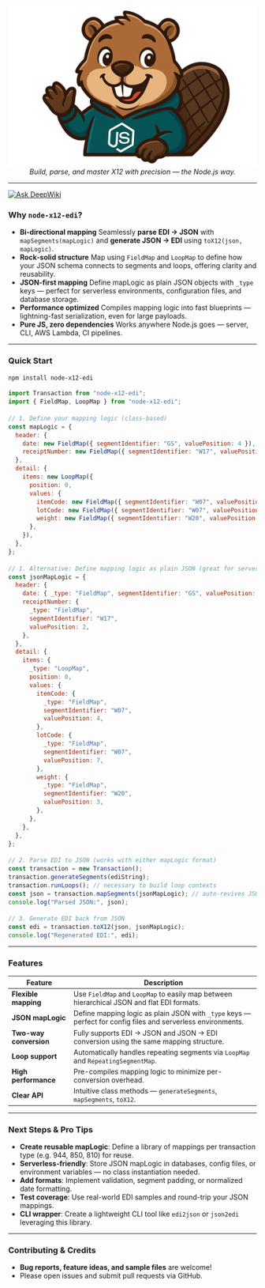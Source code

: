 <p align="center">
  <img src="logo.png" alt="node-x12-edi Logo" />
  <br/>
  <em>Build, parse, and master X12 with precision — the Node.js way.</em>
</p>

<hr>

[![Ask DeepWiki](https://deepwiki.com/badge.svg)](https://deepwiki.com/mvogttech/node-x12-edi)

### Why `node‑x12‑edi`?

- **Bi‑directional mapping**
  Seamlessly **parse EDI → JSON** with `mapSegments(mapLogic)` and **generate JSON → EDI** using `toX12(json, mapLogic)`.
- **Rock‑solid structure**
  Map using `FieldMap` and `LoopMap` to define how your JSON schema connects to segments and loops, offering clarity and reusability.
- **JSON-first mapping**
  Define mapLogic as plain JSON objects with `_type` keys — perfect for serverless environments, configuration files, and database storage.
- **Performance optimized**
  Compiles mapping logic into fast blueprints — lightning-fast serialization, even for large payloads.
- **Pure JS, zero dependencies**
  Works anywhere Node.js goes — server, CLI, AWS Lambda, CI pipelines.

---

### Quick Start

```bash
npm install node‑x12‑edi
```

```js
import Transaction from "node‑x12‑edi";
import { FieldMap, LoopMap } from "node‑x12‑edi";

// 1. Define your mapping logic (class-based)
const mapLogic = {
  header: {
    date: new FieldMap({ segmentIdentifier: "GS", valuePosition: 4 }),
    receiptNumber: new FieldMap({ segmentIdentifier: "W17", valuePosition: 2 }),
  },
  detail: {
    items: new LoopMap({
      position: 0,
      values: {
        itemCode: new FieldMap({ segmentIdentifier: "W07", valuePosition: 4 }),
        lotCode: new FieldMap({ segmentIdentifier: "W07", valuePosition: 7 }),
        weight: new FieldMap({ segmentIdentifier: "W20", valuePosition: 3 }),
      },
    }),
  },
};

// 1. Alternative: Define mapping logic as plain JSON (great for serverless!)
const jsonMapLogic = {
  header: {
    date: { _type: "FieldMap", segmentIdentifier: "GS", valuePosition: 4 },
    receiptNumber: {
      _type: "FieldMap",
      segmentIdentifier: "W17",
      valuePosition: 2,
    },
  },
  detail: {
    items: {
      _type: "LoopMap",
      position: 0,
      values: {
        itemCode: {
          _type: "FieldMap",
          segmentIdentifier: "W07",
          valuePosition: 4,
        },
        lotCode: {
          _type: "FieldMap",
          segmentIdentifier: "W07",
          valuePosition: 7,
        },
        weight: {
          _type: "FieldMap",
          segmentIdentifier: "W20",
          valuePosition: 3,
        },
      },
    },
  },
};

// 2. Parse EDI to JSON (works with either mapLogic format)
const transaction = new Transaction();
transaction.generateSegments(ediString);
transaction.runLoops(); // necessary to build loop contexts
const json = transaction.mapSegments(jsonMapLogic); // auto-revives JSON to classes
console.log("Parsed JSON:", json);

// 3. Generate EDI back from JSON
const edi = transaction.toX12(json, jsonMapLogic);
console.log("Regenerated EDI:", edi);
```

---

### Features

| Feature                | Description                                                                                                  |
| ---------------------- | ------------------------------------------------------------------------------------------------------------ |
| **Flexible mapping**   | Use `FieldMap` and `LoopMap` to easily map between hierarchical JSON and flat EDI formats.                   |
| **JSON mapLogic**      | Define mapping logic as plain JSON with `_type` keys — perfect for config files and serverless environments. |
| **Two-way conversion** | Fully supports EDI → JSON and JSON → EDI conversion using the same mapping structure.                        |
| **Loop support**       | Automatically handles repeating segments via `LoopMap` and `RepeatingSegmentMap`.                            |
| **High performance**   | Pre-compiles mapping logic to minimize per-conversion overhead.                                              |
| **Clear API**          | Intuitive class methods — `generateSegments`, `mapSegments`, `toX12`.                                        |

---

### Next Steps & Pro Tips

- **Create reusable mapLogic**: Define a library of mappings per transaction type (e.g. 944, 850, 810) for reuse.
- **Serverless-friendly**: Store JSON mapLogic in databases, config files, or environment variables — no class instantiation needed.
- **Add formats**: Implement validation, segment padding, or normalized date formatting.
- **Test coverage**: Use real-world EDI samples and round-trip your JSON mappings.
- **CLI wrapper**: Create a lightweight CLI tool like `edi2json` or `json2edi` leveraging this library.

---

### Contributing & Credits

- **Bug reports, feature ideas, and sample files** are welcome!
- Please open issues and submit pull requests via GitHub.
